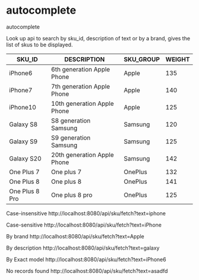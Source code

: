 # autocomplete
autocomplete

Look up api to search by sku_id, description of text or by a brand, gives the list of skus to be displayed.

 SKU_ID | DESCRIPTION | SKU_GROUP| WEIGHT 
--- | --- | --- | --- 
iPhone6 | 6th generation Apple Phone | Apple | 135 
iPhone7 | 7th generation Apple Phone | Apple | 140 
iPhone10 | 10th generation Apple Phone | Apple | 125 
Galaxy S8 | S8 generation Samsung	 | Samsung | 120 
Galaxy S9 | S9 generation Samsung | Samsung | 125 
Galaxy S20 | 20th generation Apple Phone | Samsung | 142 
One Plus 7 | One plus 7 | OnePlus | 132 
One Plus 8 | One plus 8 | OnePlus | 141 
One Plus 8 Pro | One plus 8 pro | OnePlus | 125 

Case-insensitive
http://localhost:8080/api/sku/fetch?text=iphone

Case-sensitive
http://localhost:8080/api/sku/fetch?text=iPhone

By brand
http://localhost:8080/api/sku/fetch?text=Apple

By description
http://localhost:8080/api/sku/fetch?text=galaxy

By Exact model
http://localhost:8080/api/sku/fetch?text=iPhone6

No records found
http://localhost:8080/api/sku/fetch?text=asadfd
